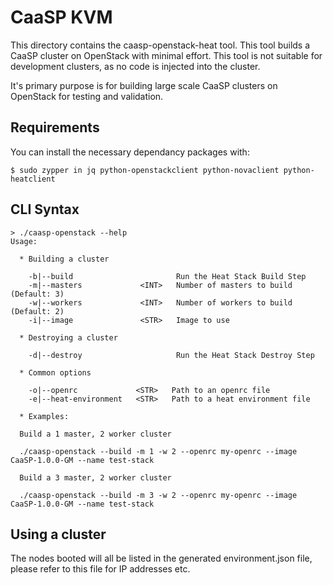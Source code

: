 # CaaSP KVM

This directory contains the caasp-openstack-heat tool. This tool builds a CaaSP cluster
on OpenStack with minimal effort. This tool is not suitable for development clusters, as
no code is injected into the cluster.

It's primary purpose is for building large scale CaaSP clusters on OpenStack for testing
and validation.

## Requirements

You can install the necessary dependancy packages with:

    $ sudo zypper in jq python-openstackclient python-novaclient python-heatclient

## CLI Syntax

    > ./caasp-openstack --help
    Usage:

      * Building a cluster

        -b|--build                       Run the Heat Stack Build Step
        -m|--masters             <INT>   Number of masters to build (Default: 3)
        -w|--workers             <INT>   Number of workers to build (Default: 2)
        -i|--image               <STR>   Image to use

      * Destroying a cluster

        -d|--destroy                     Run the Heat Stack Destroy Step

      * Common options

        -o|--openrc             <STR>   Path to an openrc file
        -e|--heat-environment   <STR>   Path to a heat environment file

      * Examples:

      Build a 1 master, 2 worker cluster

      ./caasp-openstack --build -m 1 -w 2 --openrc my-openrc --image CaaSP-1.0.0-GM --name test-stack

      Build a 3 master, 2 worker cluster

      ./caasp-openstack --build -m 3 -w 2 --openrc my-openrc --image CaaSP-1.0.0-GM --name test-stack

## Using a cluster

The nodes booted will all be listed in the generated environment.json file, please refer to this
file for IP addresses etc.
